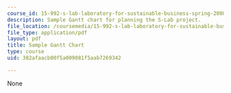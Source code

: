 ```yaml
---
course_id: 15-992-s-lab-laboratory-for-sustainable-business-spring-2008
description: Sample Gantt chart for planning the S-Lab project.
file_location: /coursemedia/15-992-s-lab-laboratory-for-sustainable-business-spring-2008/382afaacb00f5a009081f5aab7269342_sample_gantt.pdf
file_type: application/pdf
layout: pdf
title: Sample Gantt Chart
type: course
uid: 382afaacb00f5a009081f5aab7269342

---
```

None